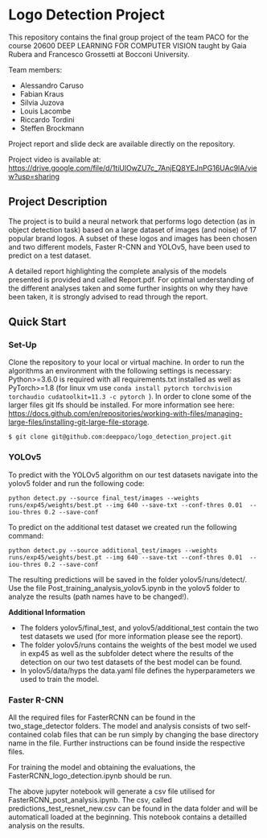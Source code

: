 # Logo Detection Project

This repository contains the final group project of the team PACO for the course 20600 DEEP LEARNING FOR COMPUTER VISION taught by Gaia Rubera and Francesco Grossetti at Bocconi University.

Team members:
- Alessandro Caruso
- Fabian Kraus
- Silvia Juzova
- Louis Lacombe
- Riccardo Tordini
- Steffen Brockmann

Project report and slide deck are available directly on the repository. 

Project video is available at:
https://drive.google.com/file/d/1tiUlOwZU7c_7AnjEQ8YEJnPG16UAc9lA/view?usp=sharing


## Project Description

The project is to build a neural network that performs logo detection (as in object detection task) based on a large dataset of images (and noise) of 17 popular brand logos. A subset of these logos and images has been chosen and two different models, Faster R-CNN and YOLOv5, have been used to predict on a test dataset.

A detailed report highlighting the complete analysis of the models presented is provided and called Report.pdf. For optimal understanding of the different analyses taken and some further insights on why they have been taken, it is strongly advised to read through the report. 

## Quick Start

### Set-Up
Clone the repository to your local or virtual machine. In order to run the algorithms an environment with the following settings is necessary: Python>=3.6.0 is required with all requirements.txt installed as well as PyTorch>=1.8 (for linux vm use `conda install pytorch torchvision torchaudio cudatoolkit=11.3 -c pytorch
`). In order to clone some of the larger files git lfs should be installed. For more information see here: https://docs.github.com/en/repositories/working-with-files/managing-large-files/installing-git-large-file-storage.

`
$ git clone git@github.com:deeppaco/logo_detection_project.git
`

### YOLOv5
To predict with the YOLOv5 algorithm on our test datasets navigate into the yolov5 folder and run the following code:

`
python detect.py --source final_test/images --weights runs/exp45/weights/best.pt --img 640 --save-txt --conf-thres 0.01  --iou-thres 0.2 --save-conf
`

To predict on the additional test dataset we created run the following command:

`
python detect.py --source additional_test/images --weights runs/exp45/weights/best.pt --img 640 --save-txt --conf-thres 0.01  --iou-thres 0.2 --save-conf
`

The resulting predictions will be saved in the folder yolov5/runs/detect/.
Use the file Post_training_analysis_yolov5.ipynb in the yolov5 folder to analyze the results (path names have to be changed!).

**Additional Information**

- The folders yolov5/final_test, and yolov5/additional_test contain the two test datasets we used (for more information please see the report).
- The folder yolov5/runs contains the weights of the best model we used in exp45 as well as the subfolder detect where the results of the detection on our two test datasets of the best model can be found. 
- In yolov5/data/hyps the data.yaml file defines the hyperparameters we used to train the model.

### Faster R-CNN

All the required files for FasterRCNN can be found in the two_stage_detector folders. The model and analysis consists of two self-contained colab files that can be run simply by changing the base directory name in the file. Further instructions can be found inside the respective files. 

For training the model and obtaining the evaluations, the FasterRCNN_logo_detection.ipynb should be run. 

The above jupyter notebook will generate a csv file utilised for FasterRCNN_post_analysis.ipynb. The csv, called predictions_test_resnet_new.csv can be found in the data folder and will be automaticall loaded at the beginning. This notebook contains a detailled analysis on the results. 

